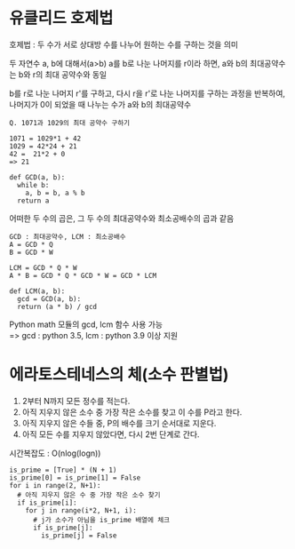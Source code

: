 # 유클리드 호제법

호제법 : 두 수가 서로 상대방 수를 나누어 원하는 수를 구하는 것을 의미

두 자연수 a, b에 대해서(a>b) a를 b로 나눈 나머지를 r이라 하면, a와 b의 최대공약수는 b와 r의 최대 공약수와 동일

b를 r로 나눈 나머지 r'를 구하고, 다시 r을 r'로 나눈 나머지를 구하는 과정을 반복하여, 나머지가 0이 되었을 때 나누는 수가 a와 b의 최대공약수

```
Q. 1071과 1029의 최대 공약수 구하기

1071 = 1029*1 + 42
1029 = 42*24 + 21
42 =  21*2 + 0
=> 21

def GCD(a, b):
  while b:
    a, b = b, a % b
  return a
```

어떠한 두 수의 곱은, 그 두 수의 최대공약수와 최소공배수의 곱과 같음

```
GCD : 최대공약수, LCM : 최소공배수
A = GCD * Q
B = GCD * W

LCM = GCD * Q * W
A * B = GCD * Q * GCD * W = GCD * LCM

def LCM(a, b):
  gcd = GCD(a, b):
  return (a * b) / gcd
```

Python math 모듈의 gcd, lcm 함수 사용 가능  
=> gcd : python 3.5, lcm : python 3.9 이상 지원

# 에라토스테네스의 체(소수 판별법)

1. 2부터 N까지 모든 정수를 적는다.
2. 아직 지우지 않은 소수 중 가장 작은 소수를 찾고 이 수를 P라고 한다.
3. 아직 지우지 않은 수들 중, P의 배수를 크기 순서대로 지운다.
4. 아직 모든 수를 지우지 않았다면, 다시 2번 단계로 간다.

시간복잡도 : O(nlog(logn))

```
is_prime = [True] * (N + 1)
is_prime[0] = is_prime[1] = False
for i in range(2, N+1):
  # 아직 지우지 않은 수 중 가장 작은 소수 찾기
  if is_prime[i]:
    for j in range(i*2, N+1, i):
      # j가 소수가 아님을 is_prime 배열에 체크
      if is_prime[j]:
        is_prime[j] = False
```
